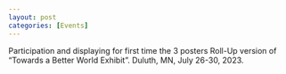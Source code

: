 ```yaml
--- 
layout: post 
categories: [Events]
---
```

Participation and displaying for first time the 3 posters Roll-Up version of “Towards a Better World Exhibit”.  Duluth, MN, July 26-30, 2023.

